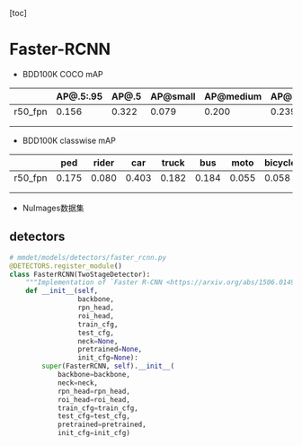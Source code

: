 [toc]

# Faster-RCNN

- BDD100K COCO mAP

|         | AP@.5:.95 | AP@.5 | AP@small | AP@medium | AP@large | AR@.5:.95 | AR@small | AR@medium | AR@large |
| ------- | --------- | ----- | -------- | --------- | -------- | --------- | -------- | --------- | -------- |
| r50_fpn | 0.156     | 0.322 | 0.079    | 0.200     | 0.239    | 0.277     | 0.155    | 0.334     | 0.396    |
|         |           |       |          |           |          |           |          |           |          |
|         |           |       |          |           |          |           |          |           |          |



- BDD100K classwise mAP

|         | ped   | rider | car   | truck | bus   | moto  | bicycle | light | sign  |
| ------- | ----- | ----- | ----- | ----- | ----- | ----- | ------- | ----- | ----- |
| r50_fpn | 0.175 | 0.080 | 0.403 | 0.182 | 0.184 | 0.055 | 0.058   | 0.175 | 0.244 |
|         |       |       |       |       |       |       |         |       |       |
|         |       |       |       |       |       |       |         |       |       |



- NuImages数据集

## detectors

```python
# mmdet/models/detectors/faster_rcnn.py
@DETECTORS.register_module()
class FasterRCNN(TwoStageDetector):
    """Implementation of `Faster R-CNN <https://arxiv.org/abs/1506.01497>`_"""
    def __init__(self,
                 backbone,
                 rpn_head,
                 roi_head,
                 train_cfg,
                 test_cfg,
                 neck=None,
                 pretrained=None,
                 init_cfg=None):
        super(FasterRCNN, self).__init__(
            backbone=backbone,
            neck=neck,
            rpn_head=rpn_head,
            roi_head=roi_head,
            train_cfg=train_cfg,
            test_cfg=test_cfg,
            pretrained=pretrained,
            init_cfg=init_cfg)
```


